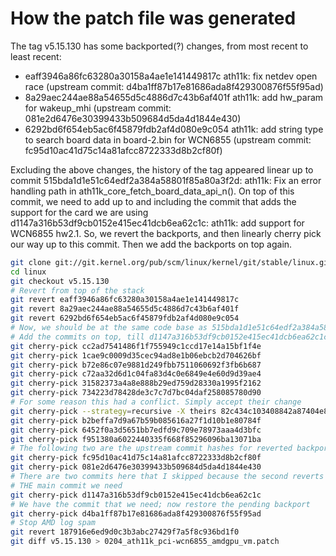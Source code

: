 
# How the patch file was generated

The tag v5.15.130 has some backported(?) changes, from most recent to least recent:

- eaff3946a86fc63280a30158a4ae1e141449817c ath11k: fix netdev open race (upstream commit: d4ba1ff87b17e81686ada8f429300876f55f95ad)
- 8a29aec244ae88a54655d5c4886d7c43b6af401f ath11k: add hw_param for wakeup_mhi (upstream commit: 081e2d6476e30399433b509684d5da4d1844e430)
- 6292bd6f654eb5ac6f45879fdb2af4d080e9c054 ath11k: add string type to search board data in board-2.bin for WCN6855 (upstream commit: fc95d10ac41d75c14a81afcc8722333d8b2cf80f)

Excluding the above changes, the history of the tag appeared linear up to commit 515bda1d1e51c64edf2a384a58801f85a80a3f2d: ath11k: Fix an error handling path in ath11k_core_fetch_board_data_api_n(). On top of this commit, we need to add up to and including the commit that adds the support for the card we are using d1147a316b53df9cb0152e415ec41dcb6ea62c1c:  ath11k: add support for WCN6855 hw2.1. So, we revert the backports, and then linearly cherry pick our way up to this commit. Then we add the backports on top again.

```bash
git clone git://git.kernel.org/pub/scm/linux/kernel/git/stable/linux.git
cd linux
git checkout v5.15.130
# Revert from top of the stack
git revert eaff3946a86fc63280a30158a4ae1e141449817c
git revert 8a29aec244ae88a54655d5c4886d7c43b6af401f
git revert 6292bd6f654eb5ac6f45879fdb2af4d080e9c054
# Now, we should be at the same code base as 515bda1d1e51c64edf2a384a58801f85a80a3f2d
# Add the commits on top, till d1147a316b53df9cb0152e415ec41dcb6ea62c1c
git cherry-pick cc2ad7541486f1f755949c1ccd17e14a15bf1f4e
git cherry-pick 1cae9c0009d35cec94ad8e1b06ebcb2d704626bf
git cherry-pick b72e86c07e9881d249fbb7511060692f3fb6b687
git cherry-pick c72aa32d6d1c04fa83d4c0e6849e4e60d9d39ae4
git cherry-pick 31582373a4a8e888b29ed759d28330a1995f2162
git cherry-pick 734223d78428de3c7c7d7bc04daf258085780d90
# For some reason this had a conflict. Simply accept their change
git cherry-pick --strategy=recursive -X theirs 82c434c103408842a87404e873992b7698b6df2b
git cherry-pick b2beffa7d9a67b59b085616a27f1d10b1e80784f
git cherry-pick 6452f0a3d5651bb7edfd9c709e78973aaa4d3bfc
git cherry-pick f951380a6022440335f668f85296096ba13071ba
# The following two are the upstream commit hashes for reverted backports
git cherry-pick fc95d10ac41d75c14a81afcc8722333d8b2cf80f
git cherry-pick 081e2d6476e30399433b509684d5da4d1844e430
# There are two commits here that I skipped because the second reverts the first
# THE main commit we need
git cherry-pick d1147a316b53df9cb0152e415ec41dcb6ea62c1c
# We have the commit that we need; now restore the pending backport
git cherry-pick d4ba1ff87b17e81686ada8f429300876f55f95ad
# Stop AMD log spam
git revert 187916e6ed9d0c3b3abc27429f7a5f8c936bd1f0
git diff v5.15.130 > 0204_ath11k_pci-wcn6855_amdgpu_vm.patch
```
